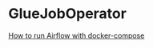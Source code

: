 # GlueJobOperator

[How to run Airflow with docker-compose](https://airflow.apache.org/docs/apache-airflow/stable/howto/docker-compose/index.html)
